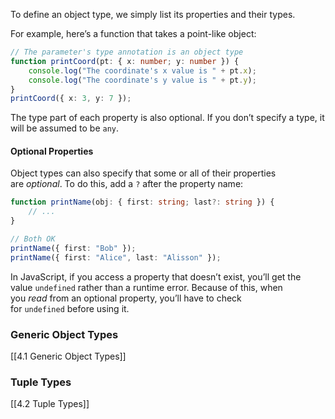 To define an object type, we simply list its properties and their types.

For example, here’s a function that takes a point-like object:

```ts
// The parameter's type annotation is an object type
function printCoord(pt: { x: number; y: number }) {
	console.log("The coordinate's x value is " + pt.x);
	console.log("The coordinate's y value is " + pt.y);
} 
printCoord({ x: 3, y: 7 });   
```

The type part of each property is also optional. If you don’t specify a type, it will be assumed to be `any`.
#### Optional Properties
Object types can also specify that some or all of their properties are _optional_. To do this, add a `?` after the property name:

```ts
function printName(obj: { first: string; last?: string }) {
	// ...
}

// Both OK
printName({ first: "Bob" });
printName({ first: "Alice", last: "Alisson" });
```

In JavaScript, if you access a property that doesn’t exist, you’ll get the value `undefined` rather than a runtime error. Because of this, when you _read_ from an optional property, you’ll have to check for `undefined` before using it.

### Generic Object Types
[[4.1 Generic Object Types]]

### Tuple Types
[[4.2 Tuple Types]]
